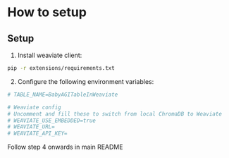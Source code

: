 # How to setup

## Setup

1. Install weaviate client:

```bash
pip -r extensions/requirements.txt
```

2. Configure the following environment variables:

```bash
# TABLE_NAME=BabyAGITableInWeaviate

# Weaviate config
# Uncomment and fill these to switch from local ChromaDB to Weaviate
# WEAVIATE_USE_EMBEDDED=true
# WEAVIATE_URL=
# WEAVIATE_API_KEY=
```
Follow step 4 onwards in main README
